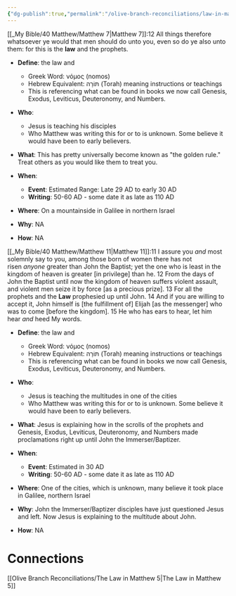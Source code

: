 ```yaml
---
{"dg-publish":true,"permalink":"/olive-branch-reconciliations/law-in-matthew-7-and-11/","tags":["#Matthew7","#Matthew11","#Law","#Torah","#JesusTeaching","#JesusFollowers","#JohntheBaptist","#KingdomofHeaven","#SermonontheMount","#OliveBranch","#Wordpress"]}
---
```



[[_My Bible/40 Matthew/Matthew 7\|Matthew 7]]:12 All things therefore whatsoever ye would that men should do unto you, even so do ye also unto them: for this is the **law** and the prophets.

- **Define**: the law and
    - Greek Word: νόμος (nomos)
    - Hebrew Equivalent: תּוֹרָה (Torah) meaning instructions or teachings
    - This is referencing what can be found in books we now call Genesis, Exodus, Leviticus, Deuteronomy, and Numbers.

- **Who**:
    - Jesus is teaching his disciples
    - Who Matthew was writing this for or to is unknown. Some believe it would have been to early believers.
- **What**: This has pretty universally become known as "the golden rule." Treat others as you would like them to treat you.
- **When**:
    - **Event**: Estimated Range: Late 29 AD to early 30 AD
    - **Writing**: 50-60 AD - some date it as late as 110 AD
- **Where**: On a mountainside in Galilee in northern Israel
- **Why**: NA
- **How**: NA

[[_My Bible/40 Matthew/Matthew 11\|Matthew 11]]:11 I assure you _and_ most solemnly say to you, among those born of women there has not risen _anyone_ greater than John the Baptist; yet the one who is least in the kingdom of heaven is greater [in privilege] than he. 12 From the days of John the Baptist until now the kingdom of heaven suffers violent assault, and violent men seize it by force [as a precious prize]. 13 For all the prophets and the **Law** prophesied up until John. 14 And if you are willing to accept it, John himself is [the fulfillment of] Elijah [as the messenger] who was to come [before the kingdom]. 15 He who has ears to hear, let him hear _and_ heed My words.

- **Define**: the law and
    - Greek Word: νόμος (nomos)
    - Hebrew Equivalent: תּוֹרָה (Torah) meaning instructions or teachings
    - This is referencing what can be found in books we now call Genesis, Exodus, Leviticus, Deuteronomy, and Numbers.

- **Who**:
    - Jesus is teaching the multitudes in one of the cities
    - Who Matthew was writing this for or to is unknown. Some believe it would have been to early believers.
- **What**: Jesus is explaining how in the scrolls of the prophets and Genesis, Exodus, Leviticus, Deuteronomy, and Numbers made proclamations right up until John the Immerser/Baptizer.
- **When**:
    - **Event**: Estimated in 30 AD
    - **Writing**: 50-60 AD - some date it as late as 110 AD
- **Where**: One of the cities, which is unknown, many believe it took place in Galilee, northern Israel
- **Why**: John the Immerser/Baptizer disciples have just questioned Jesus and left. Now Jesus is explaining to the multitude about John.
- **How**: NA

# Connections

[[Olive Branch Reconciliations/The Law in Matthew 5\|The Law in Matthew 5]]



